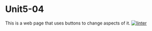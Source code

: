 # Unit5-04
This is a web page that uses buttons to change aspects of it.
[![linter](https://github.com/Abbey-Gilliland/Unit5-04/workflows/linter/badge.svg)](https://github.com/marketplace/actions/super-linter)
